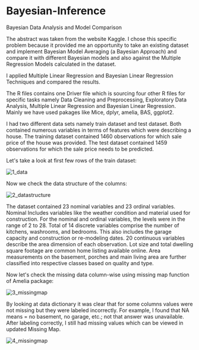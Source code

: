 # Bayesian-Inference
Bayesian Data Analysis and Model Comparison 

The abstract was taken from the website Kaggle. I chose this specific problem because it provided me an opportunity to take an existing dataset and implement Bayesian Model Averaging (a Bayesian Approach) and compare it with different Bayesian models and also against the Multiple Regression Models calculated in the dataset.

I applied Multiple Linear Regression and Bayesian Linear Regression Techniques and compared the results. 

The R files contains one Driver file which is sourcing four other R files for specific tasks namely Data Cleaning and Preprocessing, Exploratory Data Analysis, Multiple Linear Regression and Bayesian Linear Regression. Mainly we have used pakages like Mice, dplyr, amelia, BAS, ggplot2.

I had two different data sets namely train dataset and test dataset. Both contained numerous variables in terms of features which were describing a house. The training dataset contained 1460 observations for which sale price of the house was provided. The test dataset contained 1459 observations for which the sale price needs to be predicted. 

Let's take a look at first few rows of the train dataset:

![1_data](https://user-images.githubusercontent.com/32446623/33156745-a645b68e-cfca-11e7-8046-5a9cbc79a37f.png)

Now we check the data structure of the columns:

![2_datastructure](https://user-images.githubusercontent.com/32446623/33157321-42369384-cfcf-11e7-8061-bd5b2c3c6e2c.png)

The dataset contained 23 nominal variables and 23 ordinal variables. Nominal Includes variables like the weather condition and material used for construction. For the nominal and ordinal variables, the levels were in the range of 2 to 28. Total of 14 discrete variables comprise the number of kitchens, washrooms, and bedrooms. This also includes the garage capacity and construction or re-modeling dates. 20 continuous variables describe the area dimension of each observation. Lot size and total dwelling square footage are common home listing available online. Area measurements on the basement, porches and main living area are further classified into respective classes based on quality and type.

Now let's check the missing data column-wise using missing map function of Amelia package:

![3_missingmap](https://user-images.githubusercontent.com/32446623/33157342-77a83ec8-cfcf-11e7-829c-f895ef6b1550.png)


By looking at data dictionary it was clear that for some columns values were not missing but they were labeled incorrectly. For example, I found that NA means = no basement, no garage, etc.; not that answer was unavailable. After labeling correctly, I still had missing values which can be viewed in updated Missing Map.

![4_missingmap](https://user-images.githubusercontent.com/32446623/33157349-7f60790a-cfcf-11e7-972f-e7fd5b58ce15.png)






